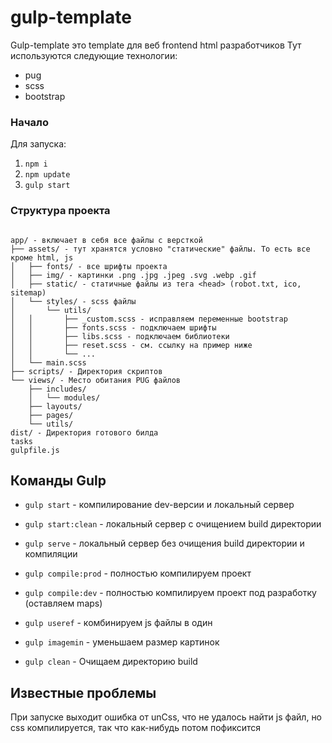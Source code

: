 # gulp-template

Gulp-template это template для веб frontend html разработчиков
Тут используются следующие технологии:
- pug
- scss
- bootstrap

### Начало
Для запуска:
1. `npm i`
2. `npm update`
3. `gulp start`

### Структура проекта
```

app/ - включает в себя все файлы с версткой
├── assets/ - тут хранятся условно "статические" файлы. То есть все кроме html, js
│   ├── fonts/ - все шрифты проекта
│   ├── img/ - картинки .png .jpg .jpeg .svg .webp .gif
│   ├── static/ - статичные файлы из тега <head> (robot.txt, ico, sitemap)
│   └── styles/ - scss файлы
│       └── utils/
│   │       ├── _custom.scss - исправляем переменные bootstrap
│   │       ├── fonts.scss - подключаем шрифты
│   │       ├── libs.scss - подключаем библиотеки
│   │       ├── reset.scss - см. ссылку на пример ниже
│   │       └── ...
│   └── main.scss
├── scripts/ - Директория скриптов
└── views/ - Место обитания PUG файлов
    ├── includes/
    │   └── modules/
    ├── layouts/
    ├── pages/
    └── utils/
dist/ - Директория готового билда
tasks
gulpfile.js
```

## Команды Gulp

- `gulp start` - компилирование dev-версии и локальный сервер
- `gulp start:clean` - локальный сервер с очищением build директории

- `gulp serve` - локальный сервер без очищения build директории и компиляции

- `gulp compile:prod` - полностью компилируем проект
- `gulp compile:dev` - полностью компилируем проект под разработку (оставляем maps)
- `gulp useref` - комбинируем js файлы в один
- `gulp imagemin` - уменьшаем размер картинок

- `gulp clean` - Очищаем директорию build

## Известные проблемы
При запуске выходит ошибка от unCss, что не удалось найти js файл, но css компилируется, так что как-нибудь потом пофиксится

[comment]: <> (Gulp template is a template for web html developers!)

[comment]: <> (It includes)

[comment]: <> (1. pug)

[comment]: <> (2. scss)

[comment]: <> (3. Bootstrap)
